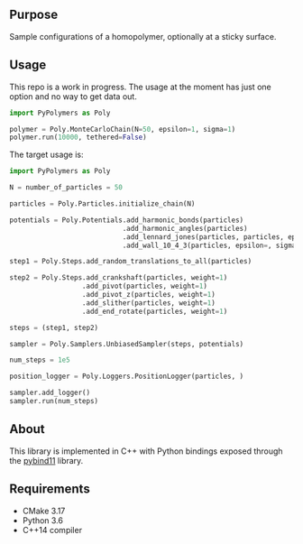 ## Purpose
Sample configurations of a homopolymer, optionally at a sticky surface.

## Usage
This repo is a work in progress. The usage at the moment has just one option and no way to get data out.

```Python
import PyPolymers as Poly

polymer = Poly.MonteCarloChain(N=50, epsilon=1, sigma=1)
polymer.run(10000, tethered=False)
```

The target usage is:

```Python
import PyPolymers as Poly

N = number_of_particles = 50

particles = Poly.Particles.initialize_chain(N)

potentials = Poly.Potentials.add_harmonic_bonds(particles)
                            .add_harmonic_angles(particles)
                            .add_lennard_jones(particles, particles, epsilon=, sigma=)
                            .add_wall_10_4_3(particles, epsilon=, sigma=)

step1 = Poly.Steps.add_random_translations_to_all(particles)

step2 = Poly.Steps.add_crankshaft(particles, weight=1)
                  .add_pivot(particles, weight=1)
                  .add_pivot_z(particles, weight=1)
                  .add_slither(particles, weight=1)
                  .add_end_rotate(particles, weight=1)

steps = (step1, step2)

sampler = Poly.Samplers.UnbiasedSampler(steps, potentials)

num_steps = 1e5

position_logger = Poly.Loggers.PositionLogger(particles, )

sampler.add_logger()
sampler.run(num_steps)
```

## About
This library is implemented in C++ with Python bindings exposed through the [pybind11](https://github.com/pybind/pybind11) library.

## Requirements
- CMake 3.17
- Python 3.6
- C++14 compiler
